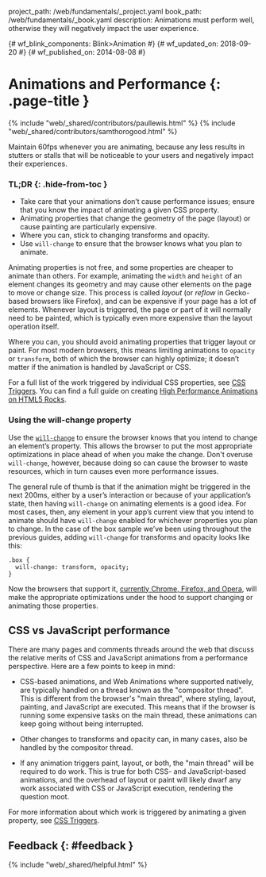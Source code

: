 project_path: /web/fundamentals/_project.yaml
book_path: /web/fundamentals/_book.yaml
description: Animations must perform well, otherwise they will negatively impact the user experience.

{# wf_blink_components: Blink>Animation #}
{# wf_updated_on: 2018-09-20 #}
{# wf_published_on: 2014-08-08 #}

# Animations and Performance {: .page-title }

{% include "web/_shared/contributors/paullewis.html" %}
{% include "web/_shared/contributors/samthorogood.html" %}

Maintain 60fps whenever you are animating, because any less results in stutters or stalls that will be noticeable to your users and negatively impact their experiences.

### TL;DR {: .hide-from-toc }
* Take care that your animations don’t cause performance issues; ensure that you know the impact of animating a given CSS property.
* Animating properties that change the geometry of the page (layout) or cause painting are particularly expensive.
* Where you can, stick to changing transforms and opacity.
* Use <code>will-change</code> to ensure that the browser knows what you plan to animate.


Animating properties is not free, and some properties are cheaper to animate than others. For example, animating the `width` and `height` of an element changes its geometry and may cause other elements on the page to move or change size. This process is called *layout* (or *reflow* in Gecko-based browsers like Firefox), and can be expensive if your page has a lot of elements. Whenever layout is triggered, the page or part of it will normally need to be painted, which is typically even more expensive than the layout operation itself.

Where you can, you should avoid animating properties that trigger layout or paint. For most modern browsers, this means limiting animations to `opacity` or `transform`, both of which the browser can highly optimize; it doesn’t matter if the animation is handled by JavaScript or CSS.

For a full list of the work triggered by individual CSS properties, see [CSS Triggers](http://csstriggers.com). You can find a full guide on creating [High Performance Animations on HTML5 Rocks](http://www.html5rocks.com/en/tutorials/speed/high-performance-animations/).

### Using the will-change property

Use the [`will-change`](https://dev.w3.org/csswg/css-will-change/) to ensure the browser knows that you intend to change an element’s property. This allows the browser to put the most appropriate optimizations in place ahead of when you make the change. Don't overuse `will-change`, however, because doing so can cause the browser to waste resources, which in turn causes even more performance issues.

The general rule of thumb is that if the animation might be triggered in the next 200ms, either by a user’s interaction or because of your application’s state, then having `will-change` on animating elements is a good idea. For most cases, then, any element in your app’s current view that you intend to animate should have `will-change` enabled for whichever properties you plan to change. In the case of the box sample we’ve been using throughout the previous guides, adding `will-change` for transforms and opacity looks like this:


    .box {
      will-change: transform, opacity;
    }
    

Now the browsers that support it, [currently Chrome, Firefox, and Opera](http://caniuse.com/#feat=will-change), will make the appropriate optimizations under the hood to support changing or animating those properties.

## CSS vs JavaScript performance

There are many pages and comments threads around the web that discuss the relative merits of CSS and JavaScript animations from a performance perspective. Here are a few points to keep in mind:

* CSS-based animations, and Web Animations where supported natively, are typically handled on a thread known as the "compositor thread". This is different from the browser's "main thread", where styling, layout, painting, and JavaScript are executed. This means that if the browser is running some expensive tasks on the main thread, these animations can keep going without being interrupted.

* Other changes to transforms and opacity can, in many cases, also be handled by the compositor thread.

* If any animation triggers paint, layout, or both, the "main thread" will be required to do work. This is true for both CSS- and JavaScript-based animations, and the overhead of layout or paint will likely dwarf any work associated with CSS or JavaScript execution, rendering the question moot.

For more information about which work is triggered by animating a given property, see [CSS Triggers](http://csstriggers.com).

## Feedback {: #feedback }

{% include "web/_shared/helpful.html" %}

